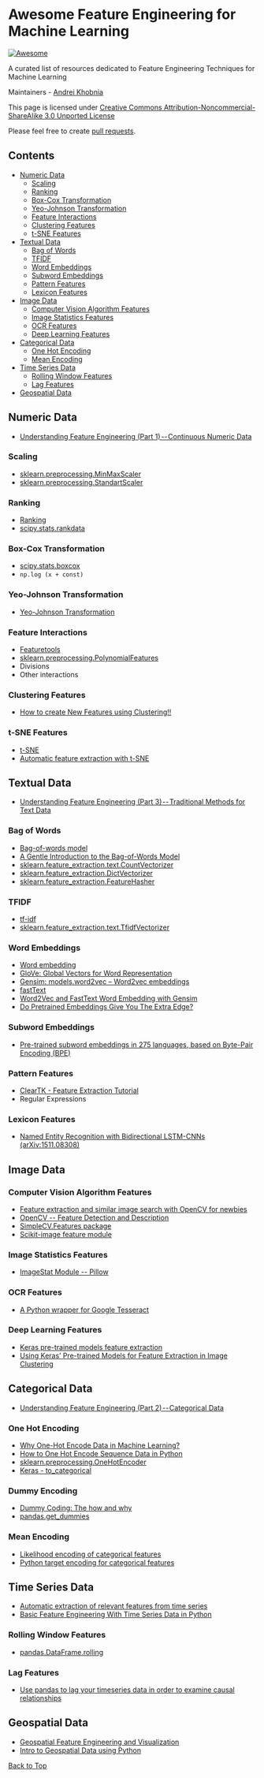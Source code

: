 # Awesome Feature Engineering for Machine Learning

[![Awesome](https://cdn.rawgit.com/sindresorhus/awesome/d7305f38d29fed78fa85652e3a63e154dd8e8829/media/badge.svg)](https://github.com/sindresorhus/awesome)

A curated list of resources dedicated to Feature Engineering Techniques for Machine Learning 

Maintainers - [Andrei Khobnia](https://github.com/aikho)

This page is licensed under [Creative Commons Attribution-Noncommercial-ShareAlike 3.0 Unported License](https://creativecommons.org/licenses/by-nc-sa/3.0/)

Please feel free to create [pull requests](https://github.com/aikho/awesome-feature-engineering/pulls).


## Contents

 - [Numeric Data](#numeric-data)
   - [Scaling](#scaling)
   - [Ranking](#ranking)
   - [Box-Cox Transformation](#box-cox-transformation)
   - [Yeo-Johnson Transformation](#yeo-johnson-transformation)
   - [Feature Interactions](#feature-interactions)
   - [Clustering Features](#clustering-features)
   - [t-SNE Features](#t-sne-features)
 - [Textual Data](#textual-data)
   - [Bag of Words](#bag-of-words)
   - [TFIDF](#tfidf)
   - [Word Embeddings](#word-embeddings)
   - [Subword Embeddings](#subword-embeddings)
   - [Pattern Features](#pattern-features)
   - [Lexicon Features](#lexicon-features)
 - [Image Data](#image-data)
   - [Computer Vision Algorithm Features](#computer-vision-algorithm-features)
   - [Image Statistics Features](#image-statistics-features)
   - [OCR Features](#ocr-features)
   - [Deep Learning Features](#deep-learning-features)
 - [Categorical Data](#categorical-data)
   - [One Hot Encoding](#one-hot-encoding)
   - [Mean Encoding](#mean-encoding)
 - [Time Series Data](#time-series-data)
   - [Rolling Window Features](#rolling-window-features)
   - [Lag Features](#lag-features)
 - [Geospatial Data](#geospatial-data)


## Numeric Data
* [Understanding Feature Engineering (Part 1) -- Continuous Numeric Data](https://towardsdatascience.com/understanding-feature-engineering-part-1-continuous-numeric-data-da4e47099a7b)
### Scaling
* [sklearn.preprocessing.MinMaxScaler](http://scikit-learn.org/stable/modules/generated/sklearn.preprocessing.MinMaxScaler.html)
* [sklearn.preprocessing.StandartScaler](http://scikit-learn.org/stable/modules/generated/sklearn.preprocessing.StandardScaler.html)
### Ranking
* [Ranking](https://en.wikipedia.org/wiki/Ranking)
* [scipy.stats.rankdata](https://docs.scipy.org/doc/scipy-0.16.0/reference/generated/scipy.stats.rankdata.html)
### Box-Cox Transformation
* [scipy.stats.boxcox](https://docs.scipy.org/doc/scipy/reference/generated/scipy.stats.boxcox.html)
* `np.log (x + const)`
### Yeo-Johnson Transformation
* [Yeo-Johnson Transformation](https://gist.github.com/mesgarpour/f24769cd186e2db853957b10ff6b7a95)
### Feature Interactions
* [Featuretools](https://docs.featuretools.com/)
* [sklearn.preprocessing.PolynomialFeatures](http://scikit-learn.org/stable/modules/generated/sklearn.preprocessing.PolynomialFeatures.html)
* Divisions
* Other interactions
### Clustering Features
* [How to create New Features using Clustering!!](https://towardsdatascience.com/how-to-create-new-features-using-clustering-4ae772387290)
### t-SNE Features
* [t-SNE](https://en.wikipedia.org/wiki/T-distributed_stochastic_neighbor_embedding)
* [Automatic feature extraction with t-SNE](https://medium.com/jungle-book/automatic-feature-extraction-with-t-sne-62826ce09268)


## Textual Data
* [Understanding Feature Engineering (Part 3) -- Traditional Methods for Text Data](https://towardsdatascience.com/understanding-feature-engineering-part-3-traditional-methods-for-text-data-f6f7d70acd41)
### Bag of Words
* [Bag-of-words model](https://en.wikipedia.org/wiki/Bag-of-words_model)
* [A Gentle Introduction to the Bag-of-Words Model](https://machinelearningmastery.com/gentle-introduction-bag-words-model/)
* [sklearn.feature_extraction.text.CountVectorizer](http://scikit-learn.org/stable/modules/generated/sklearn.feature_extraction.text.CountVectorizer.html)
* [sklearn.feature_extraction.DictVectorizer](http://scikit-learn.org/stable/modules/generated/sklearn.feature_extraction.DictVectorizer.html)
* [sklearn.feature_extraction.FeatureHasher](http://scikit-learn.org/stable/modules/generated/sklearn.feature_extraction.FeatureHasher.html)
### TFIDF
* [tf-idf](https://en.wikipedia.org/wiki/Tf%E2%80%93idf)
* [sklearn.feature_extraction.text.TfidfVectorizer](http://scikit-learn.org/stable/modules/generated/sklearn.feature_extraction.text.TfidfVectorizer.html)
### Word Embeddings
* [Word embedding](https://en.wikipedia.org/wiki/Word_embedding)
* [GloVe: Global Vectors for Word Representation](https://nlp.stanford.edu/projects/glove/)
* [Gensim: models.word2vec – Word2vec embeddings](https://radimrehurek.com/gensim/models/word2vec.html)
* [fastText](https://fasttext.cc/)
* [Word2Vec and FastText Word Embedding with Gensim](https://towardsdatascience.com/word-embedding-with-word2vec-and-fasttext-a209c1d3e12c)
* [Do Pretrained Embeddings Give You The Extra Edge?](https://www.kaggle.com/sbongo/do-pretrained-embeddings-give-you-the-extra-edge)
### Subword Embeddings
* [Pre-trained subword embeddings in 275 languages, based on Byte-Pair Encoding (BPE)](https://github.com/bheinzerling/bpemb)
### Pattern Features
* [ClearTK - Feature Extraction Tutorial](https://cleartk.github.io/cleartk/docs/tutorial/feature_extraction.html)
* Regular Expressions
### Lexicon Features
* [Named Entity Recognition with Bidirectional LSTM-CNNs (arXiv:1511.08308)](https://arxiv.org/abs/1511.08308v4)


## Image Data
### Computer Vision Algorithm Features
* [Feature extraction and similar image search with OpenCV for newbies](https://medium.com/machine-learning-world/feature-extraction-and-similar-image-search-with-opencv-for-newbies-3c59796bf774)
* [OpenCV -- Feature Detection and Description](https://docs.opencv.org/3.0-beta/doc/py_tutorials/py_feature2d/py_table_of_contents_feature2d/py_table_of_contents_feature2d.html)
* [SimpleCV.Features package](http://simplecv.readthedocs.io/en/latest/SimpleCV.Features.html)
* [Scikit-image feature module](http://scikit-image.org/docs/stable/api/skimage.feature.html)
### Image Statistics Features
* [ImageStat Module -- Pillow](http://pillow.readthedocs.io/en/3.1.x/reference/ImageStat.html)
### OCR Features
* [A Python wrapper for Google Tesseract](https://github.com/madmaze/pytesseract)
### Deep Learning Features
* [Keras pre-trained models feature extraction](https://keras.io/applications/)
* [Using Keras’ Pre-trained Models for Feature Extraction in Image Clustering](https://medium.com/@franky07724_57962/using-keras-pre-trained-models-for-feature-extraction-in-image-clustering-a142c6cdf5b1)


## Categorical Data
* [Understanding Feature Engineering (Part 2) -- Categorical Data](https://towardsdatascience.com/understanding-feature-engineering-part-2-categorical-data-f54324193e63)
### One Hot Encoding
* [Why One-Hot Encode Data in Machine Learning?](https://machinelearningmastery.com/why-one-hot-encode-data-in-machine-learning/)
* [How to One Hot Encode Sequence Data in Python](https://machinelearningmastery.com/how-to-one-hot-encode-sequence-data-in-python/)
* [sklearn.preprocessing.OneHotEncoder](http://scikit-learn.org/stable/modules/generated/sklearn.preprocessing.OneHotEncoder.html)
* [Keras - to_categorical](https://keras.io/utils/#to_categorical)
### Dummy Encoding
* [Dummy Coding: The how and why](http://www.statisticssolutions.com/dummy-coding-the-how-and-why/)
* [pandas.get_dummies](https://pandas.pydata.org/pandas-docs/stable/generated/pandas.get_dummies.html)
### Mean Encoding
* [Likelihood encoding of categorical features](https://www.kaggle.com/tnarik/likelihood-encoding-of-categorical-features)
* [Python target encoding for categorical features](https://www.kaggle.com/ogrellier/python-target-encoding-for-categorical-features)


## Time Series Data
* [Automatic extraction of relevant features from time series](http://tsfresh.readthedocs.io)
* [Basic Feature Engineering With Time Series Data in Python](https://machinelearningmastery.com/basic-feature-engineering-time-series-data-python/)
### Rolling Window Features
* [pandas.DataFrame.rolling](https://pandas.pydata.org/pandas-docs/version/0.22/generated/pandas.DataFrame.rolling.html)
### Lag Features
* [Use pandas to lag your timeseries data in order to examine causal relationships](https://medium.com/@NatalieOlivo/use-pandas-to-lag-your-timeseries-data-in-order-to-examine-causal-relationships-f8186451b3a9)


## Geospatial Data
* [Geospatial Feature Engineering and Visualization](https://www.kaggle.com/camnugent/geospatial-feature-engineering-and-visualization)
* [Intro to Geospatial Data using Python](https://github.com/SocialDataSci/Geospatial_Data_with_Python/blob/master/Intro%20to%20Geospatial%20Data%20with%20Python.ipynb)


[Back to Top](#contents)
